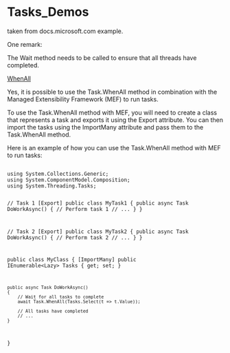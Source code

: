# Tasks_Demos

taken from docs.microsoft.com example.

One remark:

The Wait method needs to be called to ensure that all threads have completed. 

[WhenAll](https://docs.microsoft.com/en-us/dotnet/api/system.threading.tasks.task.whenall?view=net-6.0)

Yes, it is possible to use the Task.WhenAll method in combination with the Managed Extensibility Framework (MEF) to run tasks.

To use the Task.WhenAll method with MEF, you will need to create a class that represents a task and exports it using the Export attribute. You can then import the tasks using the ImportMany attribute and pass them to the Task.WhenAll method.

Here is an example of how you can use the Task.WhenAll method with MEF to run tasks:

<code>
using System.Collections.Generic;
using System.ComponentModel.Composition;
using System.Threading.Tasks;

// Task 1
[Export]
public class MyTask1
{
    public async Task DoWorkAsync()
    {
        // Perform task 1
        // ...
    }
}

// Task 2
[Export]
public class MyTask2
{
    public async Task DoWorkAsync()
    {
        // Perform task 2
        // ...
    }
}

public class MyClass
{
    [ImportMany]
    public IEnumerable<Lazy<Task>> Tasks { get; set; }

    public async Task DoWorkAsync()
    {
        // Wait for all tasks to complete
        await Task.WhenAll(Tasks.Select(t => t.Value));

        // All tasks have completed
        // ...
    }
}
</code>